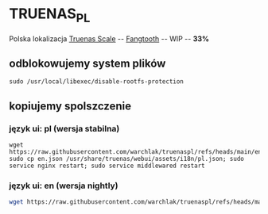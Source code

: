 # TRUENAS<sub>PL</sub>
Polska lokalizacja [Truenas Scale](https://github.com/truenas/) -- [Fangtooth](https://download.truenas.com/TrueNAS-SCALE-Fangtooth/25.04.0/?wrap=1) -- WIP -- **33%**

## odblokowujemy system plików
```Shell
sudo /usr/local/libexec/disable-rootfs-protection
```

## kopiujemy spolszczenie

### język ui: pl (wersja stabilna)

```Shell
wget https://raw.githubusercontent.com/warchlak/truenaspl/refs/heads/main/en.json; sudo cp en.json /usr/share/truenas/webui/assets/i18n/pl.json; sudo service nginx restart; sudo service middlewared restart
```

### język ui: en (wersja nightly)

```sh
wget https://raw.githubusercontent.com/warchlak/truenaspl/refs/heads/main/en.json; sudo cp en.json /usr/share/truenas/webui/assets/i18n/; sudo service nginx restart; sudo service middlewared restart
```
